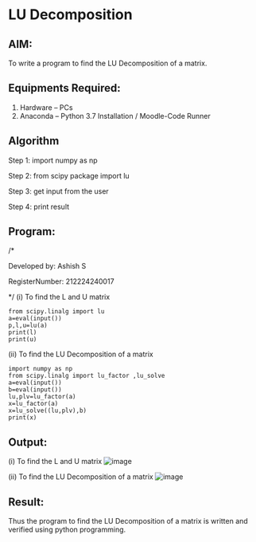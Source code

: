 # LU Decomposition 

## AIM:
To write a program to find the LU Decomposition of a matrix.

## Equipments Required:
1. Hardware – PCs
2. Anaconda – Python 3.7 Installation / Moodle-Code Runner

## Algorithm
Step 1:
import numpy as np

Step 2:
from scipy package import lu

Step 3:
get input from the user

Step 4:
print result

## Program:
/*

Developed by: Ashish S

RegisterNumber: 212224240017

*/
(i) To find the L and U matrix
```
from scipy.linalg import lu
a=eval(input())
p,l,u=lu(a)
print(l)
print(u)
```
(ii) To find the LU Decomposition of a matrix
```
import numpy as np
from scipy.linalg import lu_factor ,lu_solve
a=eval(input())
b=eval(input())
lu,plv=lu_factor(a)
x=lu_factor(a)
x=lu_solve((lu,plv),b)
print(x)
```

## Output:
(i) To find the L and U matrix
![image](https://github.com/user-attachments/assets/cc92e14c-bc86-4258-a342-54813d906603)

(ii) To find the LU Decomposition of a matrix
![image](https://github.com/user-attachments/assets/aee0fb91-e0f5-48ca-b521-3045fe85ceb0)


## Result:
Thus the program to find the LU Decomposition of a matrix is written and verified using python programming.

